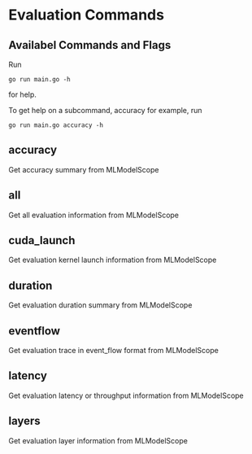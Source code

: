 # Evaluation Commands

## Availabel Commands and Flags

Run

```
go run main.go -h
```

for help.

To get help on a subcommand, accuracy for example, run

```
go run main.go accuracy -h
```

## accuracy

Get accuracy summary from MLModelScope

## all

Get all evaluation information from MLModelScope

## cuda_launch
Get evaluation kernel launch information from MLModelScope

## duration

Get evaluation duration summary from MLModelScope

## eventflow

Get evaluation trace in event_flow format from MLModelScope

## latency

Get evaluation latency or throughput information from MLModelScope

## layers

Get evaluation layer information from MLModelScope
